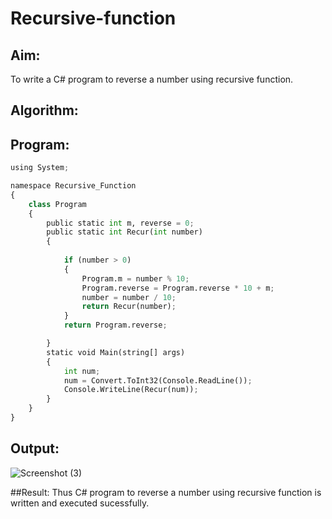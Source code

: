# Recursive-function

## Aim: 
   To write a C# program to reverse a number using recursive function.

## Algorithm:

## Program:
```python
using System;

namespace Recursive_Function
{
    class Program
    {
        public static int m, reverse = 0;
        public static int Recur(int number)
        {
            
            if (number > 0)
            {
                Program.m = number % 10;
                Program.reverse = Program.reverse * 10 + m;
                number = number / 10;
                return Recur(number);
            }
            return Program.reverse;

        }
        static void Main(string[] args)
        {
            int num;
            num = Convert.ToInt32(Console.ReadLine());
            Console.WriteLine(Recur(num));
        }
    }
}
```

## Output:
![Screenshot (3)](https://user-images.githubusercontent.com/75235167/170472116-4927ded1-a547-496a-9e2e-35b3ca08c68b.png)


##Result:
Thus C# program to reverse a number using recursive function is written and executed sucessfully.
